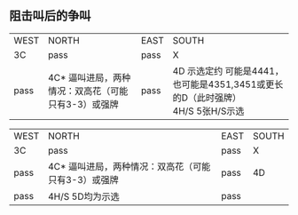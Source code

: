 ## 阻击叫后的争叫
<table>
    <tr><td>WEST</td> <td>NORTH</td> <td>EAST</td> <td>SOUTH</td></tr>
    <tr><td>3C</td> <td>pass</td> <td>pass</td> <td>X</td></tr>
    <tr><td>pass</td> <td>4C* 逼叫进局，两种情况：双高花（可能只有3-3）或强牌</td> <td>pass</td> <td>4D 示选定约 可能是4441，也可能是4351,3451或更长的D（此时强牌）<br>4H/S 5张H/S示选</td></tr>
</table>

<table>
    <tr><td>WEST</td> <td>NORTH</td> <td>EAST</td> <td>SOUTH</td></tr>
    <tr><td>3C</td> <td>pass</td> <td>pass</td> <td>X</td></tr>
    <tr><td>pass</td> <td>4C* 逼叫进局，两种情况：双高花（可能只有3-3）或强牌</td> <td>pass</td> <td>4D </td></tr>
    <tr><td>pass</td> <td>4H/S 5D均为示选</td> <td>pass</td> <td> </td></tr>
</table>
